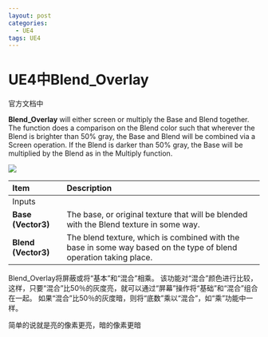 ```yaml
---
layout: post
categories:
  - UE4
tags: UE4
---
```


<h1>
    UE4中Blend_Overlay
</h1>

官方文档中

**Blend_Overlay** will either screen or multiply the Base and Blend together. The function does a comparison on the Blend color such that wherever the Blend is brighter than 50% gray, the Base and Blend will be combined via a Screen operation. If the Blend is darker than 50% gray, the Base will be multiplied by the Blend as in the Multiply function.

<img src="https://rpzoss.oss-cn-chengdu.aliyuncs.com/Public/3-6-2020-Overlay.jpg" >

| Item                | Description                                                  |
| :------------------ | :----------------------------------------------------------- |
| Inputs              |                                                              |
| **Base (Vector3)**  | The base, or original texture that will be blended with the Blend texture in some way. |
| **Blend (Vector3)** | The blend texture, which is combined with the base in some way based on the type of blend operation taking place. |

Blend_Overlay将屏蔽或将“基本”和“混合”相乘。 该功能对“混合”颜色进行比较，这样，只要“混合”比50％的灰度亮，就可以通过“屏幕”操作将“基础”和“混合”组合在一起。 如果“混合”比50％的灰度暗，则将“底数”乘以“混合”，如“乘”功能中一样。

简单的说就是亮的像素更亮，暗的像素更暗

